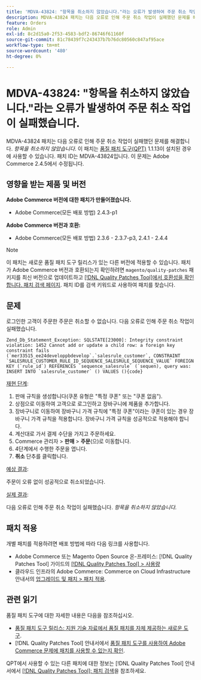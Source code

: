 ```yaml
---
title: 'MDVA-43824: "항목을 취소하지 않았습니다."라는 오류가 발생하여 주문 취소 작업이 실패했습니다.'
description: MDVA-43824 패치는 다음 오류로 인해 주문 취소 작업이 실패했던 문제를 해결합니다. *항목을 취소하지 않았습니다*. 이 패치는 [Quality Patches Tool (QPT)](https://experienceleague.adobe.com/en/docs/commerce-knowledge-base/kb/announcements/commerce-announcements/magento-quality-patches-released-new-tool-to-self-serve-quality-patches) 1.1.13이 설치된 경우 사용할 수 있습니다. 패치 ID는 MDVA-43824입니다. 이 문제는 Adobe Commerce 2.4.5에서 수정됩니다.
feature: Orders
role: Admin
exl-id: 8c2d15a0-2f53-4583-bdf2-86746f61160f
source-git-commit: 81c78439f7c243437b7b76dc80560c847af95ace
workflow-type: tm+mt
source-wordcount: '480'
ht-degree: 0%

---
```


# MDVA-43824: &quot;항목을 취소하지 않았습니다.&quot;라는 오류가 발생하여 주문 취소 작업이 실패했습니다.

MDVA-43824 패치는 다음 오류로 인해 주문 취소 작업이 실패했던 문제를 해결합니다. *항목을 취소하지 않았습니다*. 이 패치는 [품질 패치 도구(QPT)](https://experienceleague.adobe.com/en/docs/commerce-knowledge-base/kb/announcements/commerce-announcements/magento-quality-patches-released-new-tool-to-self-serve-quality-patches) 1.1.13이 설치된 경우에 사용할 수 있습니다. 패치 ID는 MDVA-43824입니다. 이 문제는 Adobe Commerce 2.4.5에서 수정됩니다.

## 영향을 받는 제품 및 버전

**Adobe Commerce 버전에 대한 패치가 만들어졌습니다.**

* Adobe Commerce(모든 배포 방법) 2.4.3-p1

**Adobe Commerce 버전과 호환:**

* Adobe Commerce(모든 배포 방법) 2.3.6 - 2.3.7-p3, 2.4.1 - 2.4.4

>[!NOTE]
>
>이 패치는 새로운 품질 패치 도구 릴리스가 있는 다른 버전에 적용할 수 있습니다. 패치가 Adobe Commerce 버전과 호환되는지 확인하려면 `magento/quality-patches` 패키지를 최신 버전으로 업데이트하고 [[!DNL Quality Patches Tool]에서 호환성을 확인합니다. 패치 검색 페이지](https://experienceleague.adobe.com/en/docs/commerce-knowledge-base/kb/announcements/commerce-announcements/magento-quality-patches-released-new-tool-to-self-serve-quality-patches). 패치 ID를 검색 키워드로 사용하여 패치를 찾습니다.

## 문제

로그인한 고객이 주문한 주문은 취소할 수 없습니다. 다음 오류로 인해 주문 취소 작업이 실패했습니다.

```
Zend_Db_Statement_Exception: SQLSTATE[23000]: Integrity constraint violation: 1452 Cannot add or update a child row: a foreign key constraint fails (`mer33515_ee24developpbdevelop`.`salesrule_customer`, CONSTRAINT `SALESRULE_CUSTOMER_RULE_ID_SEQUENCE_SALESRULE_SEQUENCE_VALUE` FOREIGN KEY (`rule_id`) REFERENCES `sequence_salesrule` (`sequen), query was: INSERT INTO `salesrule_customer` () VALUES (){code}
```

<u>재현 단계</u>:

1. 판매 규칙을 생성합니다(쿠폰 유형은 &quot;특정 쿠폰&quot; 또는 &quot;쿠폰 없음&quot;).
1. 상점으로 이동하여 고객으로 로그인하고 장바구니에 제품을 추가합니다.
1. 장바구니로 이동하여 장바구니 가격 규칙에 &quot;특정 쿠폰&quot;이라는 쿠폰이 있는 경우 장바구니 가격 규칙을 적용합니다. 장바구니 가격 규칙을 성공적으로 적용해야 합니다.
1. 계산대로 가서 결제 수단을 가지고 주문하세요.
1. Commerce 관리자 > **판매** > **주문**(으)로 이동합니다.
1. 4단계에서 수행한 주문을 엽니다.
1. **취소** 단추를 클릭합니다.

<u>예상 결과</u>:

주문이 오류 없이 성공적으로 취소되었습니다.

<u>실제 결과</u>:

다음 오류로 인해 주문 취소 작업이 실패했습니다. *항목을 취소하지 않았습니다.*

## 패치 적용

개별 패치를 적용하려면 배포 방법에 따라 다음 링크를 사용합니다.

* Adobe Commerce 또는 Magento Open Source 온-프레미스: [!DNL Quality Patches Tool] 가이드의 [[!DNL Quality Patches Tool] > 사용량](/help/tools/quality-patches-tool/usage.md)
* 클라우드 인프라의 Adobe Commerce: Commerce on Cloud Infrastructure 안내서의 [업그레이드 및 패치 > 패치 적용](https://experienceleague.adobe.com/docs/commerce-cloud-service/user-guide/develop/upgrade/apply-patches.html).

## 관련 읽기

품질 패치 도구에 대한 자세한 내용은 다음을 참조하십시오.

* [품질 패치 도구 릴리스: 지원 기술 자료에서 품질 패치를 자체 제공하는 새로운 도구](https://experienceleague.adobe.com/en/docs/commerce-knowledge-base/kb/announcements/commerce-announcements/magento-quality-patches-released-new-tool-to-self-serve-quality-patches).
* [!DNL Quality Patches Tool] 안내서에서 [품질 패치 도구를 사용하여 Adobe Commerce 문제에 패치를 사용할 수 있는지 확인](/help/tools/quality-patches-tool/patches-available-in-qpt/check-patch-for-magento-issue-with-magento-quality-patches.md).

QPT에서 사용할 수 있는 다른 패치에 대한 정보는 [!DNL Quality Patches Tool] 안내서에서 [[!DNL Quality Patches Tool]: 패치 검색](https://experienceleague.adobe.com/tools/commerce-quality-patches/index.html)을 참조하세요.
